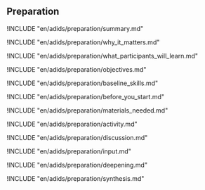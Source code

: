 
##  Preparation


<!-- ![](en/images/preparation.png "") -->

!INCLUDE "en/adids/preparation/summary.md"

<!-- Why The Topic Matters -->

!INCLUDE "en/adids/preparation/why_it_matters.md"

<!--  What Participants Will Learn -->

!INCLUDE "en/adids/preparation/what_participants_will_learn.md"

<!-- Objectives {.sidebar} -->

!INCLUDE "en/adids/preparation/objectives.md"

<!-- Baseline Skills -->

!INCLUDE "en/adids/preparation/baseline_skills.md"

<!-- Before you Start -->

!INCLUDE "en/adids/preparation/before_you_start.md"

<!-- Materials Needed [stub] -->

!INCLUDE "en/adids/preparation/materials_needed.md"

<!--Activity [stub] {.activity} -->

!INCLUDE "en/adids/preparation/activity.md"

<!--Discussion [stub] -->

!INCLUDE "en/adids/preparation/discussion.md"

<!-- Input -->

!INCLUDE "en/adids/preparation/input.md"

<!-- Deepening -->

!INCLUDE "en/adids/preparation/deepening.md"

<!--Synthesis [stub] {.synthesis} -->

!INCLUDE "en/adids/preparation/synthesis.md"

